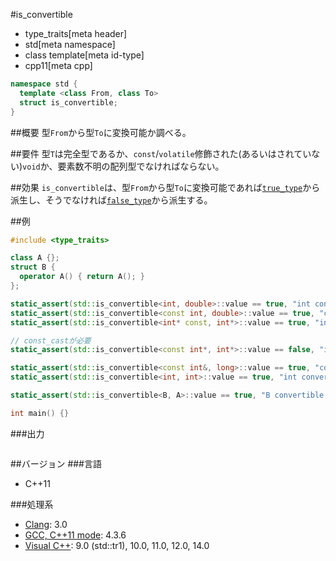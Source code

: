 #is_convertible
* type_traits[meta header]
* std[meta namespace]
* class template[meta id-type]
* cpp11[meta cpp]

```cpp
namespace std {
  template <class From, class To>
  struct is_convertible;
}
```

##概要
型`From`から型`To`に変換可能か調べる。


##要件
型`T`は完全型であるか、`const`/`volatile`修飾された(あるいはされていない)`void`か、要素数不明の配列型でなければならない。


##効果
`is_convertible`は、型`From`から型`To`に変換可能であれば[`true_type`](integral_constant-true_type-false_type.md)から派生し、そうでなければ[`false_type`](integral_constant-true_type-false_type.md)から派生する。


##例
```cpp
#include <type_traits>

class A {};
struct B {
  operator A() { return A(); }
};

static_assert(std::is_convertible<int, double>::value == true, "int convertible to double");
static_assert(std::is_convertible<const int, double>::value == true, "const int convertible to double");
static_assert(std::is_convertible<int* const, int*>::value == true, "int* const convertible to int*");

// const_castが必要
static_assert(std::is_convertible<const int*, int*>::value == false, "int const* not convertible to int*");

static_assert(std::is_convertible<const int&, long>::value == true, "const int& convertible to long");
static_assert(std::is_convertible<int, int>::value == true, "int convertible to int");

static_assert(std::is_convertible<B, A>::value == true, "B convertible to A");

int main() {}
```

###出力
```
```

##バージョン
###言語
- C++11

###処理系
- [Clang](/implementation.md#clang): 3.0
- [GCC, C++11 mode](/implementation.md#gcc): 4.3.6
- [Visual C++](/implementation.md#visual_cpp): 9.0 (std::tr1), 10.0, 11.0, 12.0, 14.0



